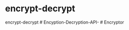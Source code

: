# encrypt-decrypt
encrypt-decrypt
#   E n c y p t i o n - D e c r y p t i o n - A P I -  
 #   E n c r y p t o r  
 